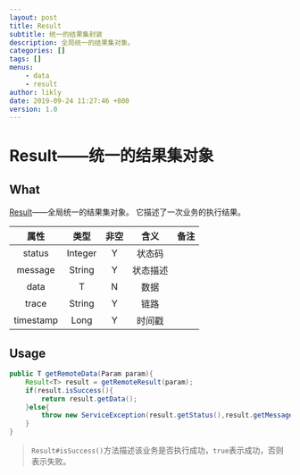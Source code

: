 ```yaml
---
layout: post
title: Result
subtitle: 统一的结果集封装
description: 全局统一的结果集对象。
categories: []
tags: []
menus:
    - data
    - result
author: likly
date: 2019-09-24 11:27:46 +800
version: 1.0
---
```


# Result——统一的结果集对象

## What

[Result](/final-data/final-data-core/src/main/java/org/finalframework/data/result/Result.java)——全局统一的结果集对象。
它描述了一次业务的执行结果。


|   属性    |  类型   | 非空 |   含义   | 备注 |
| :-------: | :-----: | :--: | :------: | :--: |
|  status   | Integer |  Y   |  状态码  |      |
|  message  | String  |  Y   | 状态描述 |      |
|   data    |    T    |  N   |   数据   |      |
|   trace   | String  |  Y   |   链路   |      |
| timestamp |  Long   |  Y   |  时间戳  |      |



## Usage

```java
public T getRemoteData(Param param){
    Result<T> result = getRemoteResult(param);
    if(result.isSuccess(){
        return result.getData();
    }else{
        throw new ServiceException(result.getStatus(),result.getMessage());
    }
}
```

> `Result#isSuccess()`方法描述该业务是否执行成功，`true`表示成功，否则表示失败。

